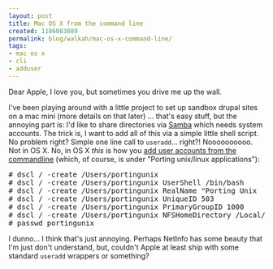 ```yaml
---
layout: post
title: Mac OS X from the command line
created: 1186083889
permalink: blog/walkah/mac-os-x-command-line/
tags:
- mac os x
- cli
- adduser
---
```

<p>Dear Apple, I love you, but sometimes you drive me up the wall.</p>
<p>I've been playing around with a little project to set up sandbox drupal sites on a mac mini (more details on that later) ... that's easy stuff, but the annoying part is: I'd like to share directories via <a href="http://www.samba.org/">Samba</a> which needs system accounts. The trick is, I want to add all of this via a simple little shell script. No problem right? Simple one line call to <code>useradd</code>... right?! Noooooooooo. Not in OS X. No, in OS X <em>this</em> is how you <a href="http://developer.apple.com/documentation/Porting/Conceptual/PortingUnix/additionalfeatures/chapter_10_section_9.html#//apple_ref/doc/uid/TP40002856-BBCDBFBD">add user accounts from the commandline</a> (which, of course, is under "Porting unix/linux applications"):</p>
<pre>
# dscl / -create /Users/portingunix
# dscl / -create /Users/portingunix UserShell /bin/bash
# dscl / -create /Users/portingunix RealName "Porting Unix
# dscl / -create /Users/portingunix UniqueID 503
# dscl / -create /Users/portingunix PrimaryGroupID 1000
# dscl / -create /Users/portingunix NFSHomeDirectory /Local/Users/portingunix
# passwd portingunix
</pre>
<p>I dunno... I think that's just annoying. Perhaps NetInfo has some beauty that I'm just don't understand, but, couldn't Apple at least ship with some standard <code>useradd</code> wrappers or something?</p>
